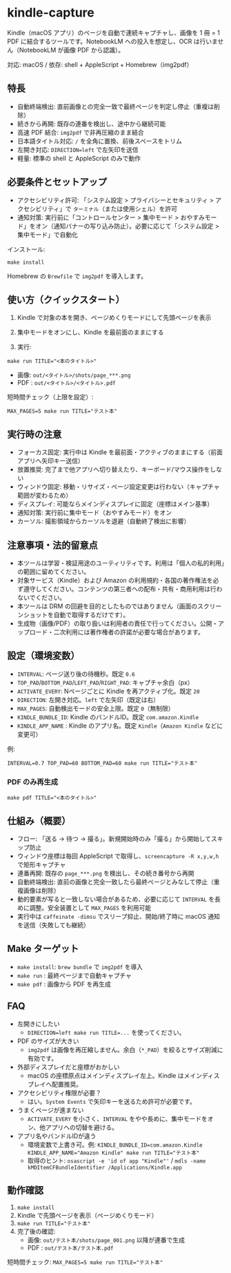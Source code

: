# kindle-capture

Kindle（macOS アプリ）のページを自動で連続キャプチャし、画像を 1 冊 = 1 PDF に結合するツールです。NotebookLM への投入を想定し、OCR は行いません（NotebookLM が画像 PDF から認識）。

対応: macOS / 依存: shell + AppleScript + Homebrew（img2pdf）

## 特長

- 自動終端検出: 直前画像との完全一致で最終ページを判定し停止（重複は削除）
- 続きから再開: 既存の連番を検出し、途中から継続可能
- 高速 PDF 結合: `img2pdf` で非再圧縮のまま結合
- 日本語タイトル対応: `/` を全角に置換、前後スペースをトリム
- 左開き対応: `DIRECTION=left` で左矢印を送信
- 軽量: 標準の shell と AppleScript のみで動作

## 必要条件とセットアップ

- アクセシビリティ許可: 「システム設定 > プライバシーとセキュリティ > アクセシビリティ」で `ターミナル`（または使用シェル）を許可
- 通知対策: 実行前に「コントロールセンター > 集中モード > おやすみモード」をオン（通知バナーの写り込み防止）。必要に応じて「システム設定 > 集中モード」で自動化

インストール:

```
make install
```

Homebrew の `Brewfile` で `img2pdf` を導入します。

## 使い方（クイックスタート）

1) Kindle で対象の本を開き、ページめくりモードにして先頭ページを表示

2) 集中モードをオンにし、Kindle を最前面のままにする

3) 実行:

```
make run TITLE="<本のタイトル>"
```

- 画像: `out/<タイトル>/shots/page_***.png`
- PDF : `out/<タイトル>/<タイトル>.pdf`

短時間チェック（上限を設定）:

```
MAX_PAGES=5 make run TITLE="テスト本"
```

## 実行時の注意

- フォーカス固定: 実行中は Kindle を最前面・アクティブのままにする（前面アプリへ矢印キー送信）
- 放置推奨: 完了まで他アプリへ切り替えたり、キーボード/マウス操作をしない
- ウィンドウ固定: 移動・リサイズ・ページ設定変更は行わない（キャプチャ範囲が変わるため）
- ディスプレイ: 可能ならメインディスプレイに固定（座標はメイン基準）
- 通知対策: 実行前に集中モード（おやすみモード）をオン
- カーソル: 撮影領域からカーソルを退避（自動終了検出に影響）

## 注意事項・法的留意点

- 本ツールは学習・検証用途のユーティリティです。利用は「個人の私的利用」の範囲に留めてください。
- 対象サービス（Kindle）および Amazon の利用規約・各国の著作権法を必ず遵守してください。コンテンツの第三者への配布・共有・商用利用は行わないでください。
- 本ツールは DRM の回避を目的としたものではありません（画面のスクリーンショットを自動で取得するだけです）。
- 生成物（画像/PDF）の取り扱いは利用者の責任で行ってください。公開・アップロード・二次利用には著作権者の許諾が必要な場合があります。

## 設定（環境変数）

- `INTERVAL`: ページ送り後の待機秒。既定 `0.6`
- `TOP_PAD`/`BOTTOM_PAD`/`LEFT_PAD`/`RIGHT_PAD`: キャプチャ余白（px）
- `ACTIVATE_EVERY`: Nページごとに Kindle を再アクティブ化。既定 `20`
- `DIRECTION`: 左開き対応。`left` で左矢印（既定は右）
- `MAX_PAGES`: 自動検出モードの安全上限。既定 `0`（無制限）
- `KINDLE_BUNDLE_ID`: Kindle のバンドルID。既定 `com.amazon.Kindle`
- `KINDLE_APP_NAME` : Kindle のアプリ名。既定 `Kindle`（`Amazon Kindle` などに変更可）

例:

```
INTERVAL=0.7 TOP_PAD=60 BOTTOM_PAD=60 make run TITLE="テスト本"
```

### PDF のみ再生成

```
make pdf TITLE="<本のタイトル>"
```

## 仕組み（概要）

- フロー: 「送る → 待つ → 撮る」。新規開始時のみ「撮る」から開始してスキップ防止
- ウィンドウ座標は毎回 AppleScript で取得し、`screencapture -R x,y,w,h` で矩形キャプチャ
- 連番再開: 既存の `page_***.png` を検出し、その続き番号から再開
- 自動終端検出: 直前の画像と完全一致したら最終ページとみなして停止（重複画像は削除）
- 動的要素が写ると一致しない場合があるため、必要に応じて `INTERVAL` を長めに調整。安全装置として `MAX_PAGES` を利用可能
- 実行中は `caffeinate -dimsu` でスリープ抑止、開始/終了時に macOS 通知を送信（失敗しても継続）

## Make ターゲット

- `make install`: `brew bundle` で `img2pdf` を導入
- `make run`    : 最終ページまで自動キャプチャ
- `make pdf`    : 画像から PDF を再生成

## FAQ

- 左開きにしたい
  - `DIRECTION=left make run TITLE=...` を使ってください。
- PDF のサイズが大きい
  - `img2pdf` は画像を再圧縮しません。余白（`*_PAD`）を絞るとサイズ削減に有効です。
- 外部ディスプレイだと座標がおかしい
  - macOS の座標原点はメインディスプレイ左上。Kindle はメインディスプレイへ配置推奨。
- アクセシビリティ権限が必要？
  - はい。`System Events` で矢印キーを送るため許可が必要です。
- うまくページが進まない
  - `ACTIVATE_EVERY` を小さく、`INTERVAL` をやや長めに、集中モードをオン、他アプリへの切替を避ける。
- アプリ名やバンドルIDが違う
  - 環境変数で上書き可。例: `KINDLE_BUNDLE_ID=com.amazon.Kindle KINDLE_APP_NAME="Amazon Kindle" make run TITLE="テスト本"`
  - 取得のヒント: `osascript -e 'id of app "Kindle"'` / `mdls -name kMDItemCFBundleIdentifier /Applications/Kindle.app`

## 動作確認

1. `make install`
2. Kindle で先頭ページを表示（ページめくりモード）
3. `make run TITLE="テスト本"`
4. 完了後の確認:
   - 画像: `out/テスト本/shots/page_001.png` 以降が連番で生成
   - PDF : `out/テスト本/テスト本.pdf`

短時間チェック: `MAX_PAGES=5 make run TITLE="テスト本"`
